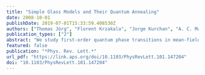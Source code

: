 ```yaml
---
title: "Simple Glass Models and Their Quantum Annealing"
date: 2008-10-01
publishDate: 2019-07-01T15:33:59.408530Z
authors: ["Thomas Jörg", "Florent Krzakala", "Jorge Kurchan", "A. C. Maggs"]
publication_types: ["2"]
abstract: "We study first-order quantum phase transitions in mean-field spin glasses. We solve the quantum random energy model using elementary methods and show that at the transition the eigenstate suddenly projects onto the unperturbed ground state and that the gap between the lowest states is exponentially small in the system size. We argue that this is a generic feature of all “random first-order” models, which includes benchmarks such as random satisfiability. We introduce a two-time instanton to calculate this gap in general, and discuss the consequences for quantum annealing."
featured: false
publication: "*Phys. Rev. Lett.*"
url_pdf: "https://link.aps.org/doi/10.1103/PhysRevLett.101.147204"
doi: "10.1103/PhysRevLett.101.147204"
---
```


